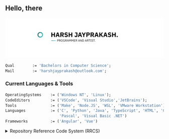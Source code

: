 ## Hello, there

![Profile Banner](./resources/profile-banner.png)

```pas
Qual        := 'Bachelors in Computer Science';
Mail        := 'harshjayprakash@outlook.com';
```

### Current Languages & Tools

```pas
OperatingSystems    := ('Windows NT', 'Linux');
CodeEditors         := ('VSCode', 'Visual Studio','JetBrains');
Tools               := ('Make', 'Node.JS', 'WSL', 'VMware Workstation');
Languages           := ('C', 'Python', 'Java', 'TypeScript', 'HTML', 'CSS', 
                        'Pascal', 'Visual Basic .NET')
Frameworks          := ('Angular', 'Vue')
```

<details>
<summary>Repository Reference Code System (RRCS)</summary>
Each project/repository has a reference code attach to it describing when and if was some
sort of assignment or personal project. Below shows a figure breaking down the code
`HX 2450`. (Inspired by Processor Naming).

![Reference Code Diagram](./resources/rrc-codes.png)
</details>